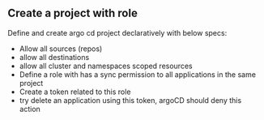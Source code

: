 ## Create a project with role
Define and create argo cd project declaratively with below specs:
- Allow all sources (repos)
- allow all destinations
- allow all cluster and namespaces scoped resources
- Define a role with has a sync permission to all applications in the same project
- Create a token related to this role
- try delete an application using this token, argoCD should deny this action
